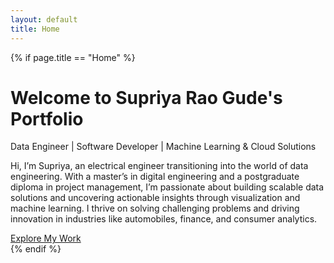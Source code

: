 ```yaml
---
layout: default
title: Home
---
```


{% if page.title == "Home" %}
  <!-- Hero Section for Home Page -->
  <div class="hero">
    <h1>Welcome to Supriya Rao Gude's Portfolio</h1>
    <p>Data Engineer | Software Developer | Machine Learning & Cloud Solutions</p>
    <p>Hi, I’m Supriya, an electrical engineer transitioning into the world of data engineering. With a master’s in digital engineering and a postgraduate diploma in project management, I’m passionate about building scalable data solutions and uncovering actionable insights through visualization and machine learning. I thrive on solving challenging problems and driving innovation in industries like automobiles, finance, and consumer analytics.</p>
    <a href="/projects" class="cta-btn">Explore My Work</a>
  </div>
{% endif %}
